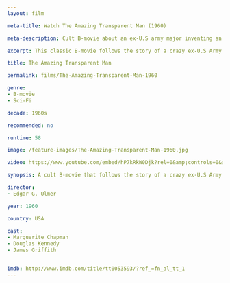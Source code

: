 ```yaml
---
layout: film

meta-title: Watch The Amazing Transparent Man (1960)

meta-description: Cult B-movie about an ex-U.S army major inventing an invisibility formula. Watch classic B-movies online for free at La Filmothèque!

excerpt: This classic B-movie follows the story of a crazy ex-U.S Army major who invents an invisibility formula. He plans to create an army of cold-hearted invisible zombies.

title: The Amazing Transparent Man

permalink: films/The-Amazing-Transparent-Man-1960

genre:
- B-movie
- Sci-Fi

decade: 1960s

recommended: no

runtime: 58

image: /feature-images/The-Amazing-Transparent-Man-1960.jpg

video: https://www.youtube.com/embed/hP7kRkW0Djk?rel=0&amp;controls=0&amp;showinfo=0

synopsis: A cult B-movie that follows the story of a crazy ex-U.S Army major who invents an invisibility formula. He plans to create an army of cold-hearted invisible zombies.

director:
- Edgar G. Ulmer

year: 1960

country: USA

cast:
- Marguerite Chapman
- Douglas Kennedy
- James Griffith


imdb: http://www.imdb.com/title/tt0053593/?ref_=fn_al_tt_1
---
```

